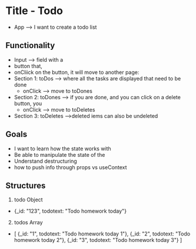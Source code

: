 # Title - Todo
 - App --> I want to create a todo list

## Functionality
 - Input --> field with a 
 - button that,
 - onCliick on the button, it will move to another page: 
 - Section 1: toDos     --> where all the tasks are displayed that need to be done
    - onClick --> move to toDones
 - Section 2: toDones   --> if you are done, and you can click on a delete button, you
    - onClick --> move to toDeletes
 - Section 3: toDeletes -->deleted iems can also be undeleted

## Goals
 - I want to learn how the state works with
 - Be able to manipulate the state of the
 - Understand destructuring
 - how to push info through props vs useContext

 ## Structures
 1. todo Object
   - {_id: "123", todotext: "Todo homework today"}
 2. todos Array
   - [
      {_id: "1", todotext: "Todo homework today 1"},
      {_id: "2", todotext: "Todo homework today 2"},
      {_id: "3", todotext: "Todo homework today 3"}
   ]
